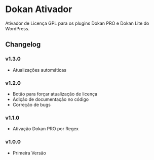 
# Dokan Ativador

Ativador de Licença GPL para os plugins Dokan PRO e Dokan Lite do WordPress.


## Changelog

### v1.3.0
- Atualizações automáticas

### v1.2.0
- Botão para forçar atualização de licença
- Adição de documentação no código
- Correção de bugs

### v1.1.0
- Ativação Dokan PRO por Regex

### v1.0.0
- Primeira Versão